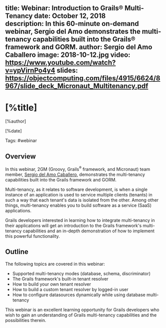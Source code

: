 title: Webinar: Introduction to Grails® Multi-Tenancy
date: October 12, 2018  
description: In this 60-minute on-demand webinar, Sergio del Amo demonstrates the multi-tenancy capabilities built into the Grails® framework and GORM.
author: Sergio del Amo Caballero
image: 2018-10-12.jpg
video: https://www.youtube.com/watch?v=ypVirnPo4y4
slides: https://objectcomputing.com/files/4915/6624/8967/slide_deck_Micronaut_Multitenancy.pdf    
---

# [%title]

[%author]

[%date] 

Tags: #webinar

## Overview

In this webinar, 2GM (Groovy, Grails<sup>&reg;</sup> framework, and Micronaut) team member, [Sergio del Amo Caballero](https://objectcomputing.com/products/2gm-team#caballero), demonstrates the multi-tenancy capabilities built into the Grails framework and GORM.

Multi-tenancy, as it relates to software development, is when a single instance of an application is used to service multiple clients (tenants) in such a way that each tenant's data is isolated from the other. Among other things, multi-tenancy enables you to build software as a service (SaaS) applications.

Grails developers interested in learning how to integrate multi-tenancy in their applications will get an introduction to the Grails framework's multi-tenancy capabilities and an in-depth demonstration of how to implement this powerful functionality.

## Outline

The following topics are covered in this webinar:

- Supported multi-tenancy modes (database, schema, discriminator)
- The Grails framework's built-in tenant resolver
- How to build your own tenant resolver
- How to build a custom tenant resolver by logged-in user
- How to configure datasources dynamically while using database multi-tenancy

This webinar is an excellent learning opportunity for Grails developers who wish to gain an understanding of Grails multi-tenancy capabilities and the possibilities therein.
